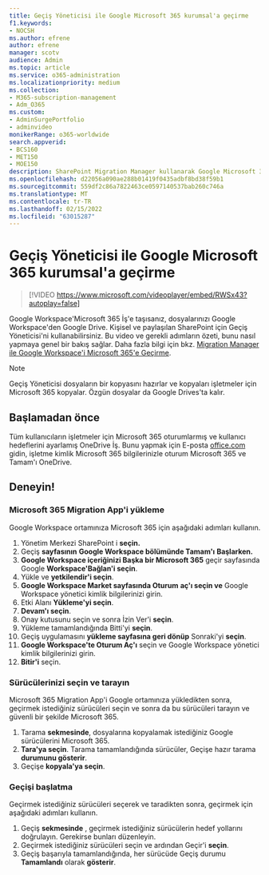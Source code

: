 ```yaml
---
title: Geçiş Yöneticisi ile Google Microsoft 365 kurumsal'a geçirme
f1.keywords:
- NOCSH
ms.author: efrene
author: efrene
manager: scotv
audience: Admin
ms.topic: article
ms.service: o365-administration
ms.localizationpriority: medium
ms.collection:
- M365-subscription-management
- Adm_O365
ms.custom:
- AdminSurgePortfolio
- adminvideo
monikerRange: o365-worldwide
search.appverid:
- BCS160
- MET150
- MOE150
description: SharePoint Migration Manager kullanarak Google Microsoft 365 İş'e geçirmeyi öğrenin.
ms.openlocfilehash: d22056a090ae288b01419f0435adbf8bd38f59b1
ms.sourcegitcommit: 559df2c86a7822463ce0597140537bab260c746a
ms.translationtype: MT
ms.contentlocale: tr-TR
ms.lasthandoff: 02/15/2022
ms.locfileid: "63015287"
---
```

# <a name="migrate-google-files-to-microsoft-365-for-business-with-migration-manager"></a>Geçiş Yöneticisi ile Google Microsoft 365 kurumsal'a geçirme

> [!VIDEO https://www.microsoft.com/videoplayer/embed/RWSx43?autoplay=false]

Google Workspace'Microsoft 365 İş'e taşısanız, dosyalarınızı Google Workspace'den Google Drive. Kişisel ve paylaşılan SharePoint için Geçiş Yöneticisi'ni kullanabilirsiniz. Bu video ve gerekli adımların özeti, bunu nasıl yapmaya genel bir bakış sağlar. Daha fazla bilgi için bkz. [Migration Manager ile Google Workspace'i Microsoft 365'e Geçirme](/sharepointmigration/mm-google-overview).

> [!NOTE]
> Geçiş Yöneticisi dosyaların bir kopyasını hazırlar ve kopyaları işletmeler için Microsoft 365 kopyalar. Özgün dosyalar da Google Drives'ta kalır.

## <a name="before-you-start"></a>Başlamadan önce

Tüm kullanıcıların işletmeler için Microsoft 365 oturumlarmış ve kullanıcı hedeflerini ayarlamış OneDrive İş. Bunu yapmak için E-posta [office.com](https://office.com) gidin, işletme kimlik Microsoft 365 bilgilerinizle oturum Microsoft 365 ve Tamam'ı OneDrive.

## <a name="try-it"></a>Deneyin!

### <a name="install-the-microsoft-365-migration-app"></a>Microsoft 365 Migration App'i yükleme
Google Workspace ortamınıza Microsoft 365 için aşağıdaki adımları kullanın. 
1. Yönetim Merkezi SharePoint i **seçin.**
2. Geçiş **sayfasının** **Google Workspace bölümünde Tamam'ı** **Başlarken.**
3. **Google Workspace içeriğinizi Başka bir Microsoft 365** geçir sayfasında Google **Workspace'Bağlan'i seçin**.
4. Yükle ve **yetkilendir'i seçin**.
5. **Google Workspace Market sayfasında Oturum** **aç'ı seçin ve** Google Workspace yönetici kimlik bilgilerinizi girin.
6. Etki Alanı **Yükleme'yi seçin**.
7. **Devam'ı seçin**.
8. Onay kutusunu seçin ve sonra İzin Ver'i **seçin**.
9. Yükleme tamamlandığında Bitti'yi **seçin**.
10. Geçiş uygulamasını **yükleme sayfasına geri dönüp** Sonraki'yi **seçin**.
11. **Google Workspace'te Oturum Aç'ı** seçin ve Google Workspace yönetici kimlik bilgilerinizi girin.
12. **Bitir'i** seçin.


### <a name="select-and-scan-your-drives"></a>Sürücülerinizi seçin ve tarayın
Microsoft 365 Migration App'i Google ortamınıza yükledikten sonra, geçirmek istediğiniz sürücüleri seçin ve sonra da bu sürücüleri tarayın ve güvenli bir şekilde Microsoft 365.

1. Tarama **sekmesinde**, dosyalarına kopyalamak istediğiniz Google sürücülerini Microsoft 365.
2. **Tara'ya seçin**. Tarama tamamlandığında sürücüler, Geçişe hazır tarama **durumunu gösterir**.
3. Geçişe **kopyala'ya seçin**.


### <a name="start-the-migration"></a>Geçişi başlatma
Geçirmek istediğiniz sürücüleri seçerek ve taradikten sonra, geçirmek için aşağıdaki adımları kullanın.
1. Geçiş **sekmesinde** , geçirmek istediğiniz sürücülerin hedef yollarını doğrulayın. Gerekirse bunları düzenleyin.
2. Geçirmek istediğiniz sürücüleri seçin ve ardından Geçir'i **seçin**. 
3. Geçiş başarıyla tamamlandığında, her sürücüde Geçiş durumu **Tamamlandı** olarak **gösterir**.






